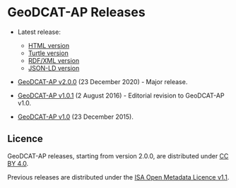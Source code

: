 # GeoDCAT-AP Releases

- Latest release:
  - [HTML version](https://semiceu.github.io/GeoDCAT-AP/releases/)
  - [Turtle version](https://semiceu.github.io/GeoDCAT-AP/releases/geodcat-ap.ttl)
  - [RDF/XML version](https://semiceu.github.io/GeoDCAT-AP/releases/geodcat-ap.rdf)
  - [JSON-LD version](https://semiceu.github.io/GeoDCAT-AP/releases/geodcat-ap.jsonld)

- [GeoDCAT-AP v2.0.0](./2.0.0/) (23 December 2020) - Major release.
- [GeoDCAT-AP v1.0.1](./1.0.1/) (2 August 2016) - Editorial revision to GeoDCAT-AP v1.0.
- [GeoDCAT-AP v1.0](./1.0.0/) (23 December 2015).

## Licence

GeoDCAT-AP releases, starting from version 2.0.0, are distributed under [CC BY 4.0](https://creativecommons.org/licenses/by/4.0/).

Previous releases are distributed under the [ISA Open Metadata Licence v1.1](https://joinup.ec.europa.eu/licence/isa-open-metadata-licence-v11).
